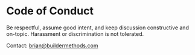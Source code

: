 # Code of Conduct

Be respectful, assume good intent, and keep discussion constructive and on-topic. Harassment or discrimination is not tolerated.

Contact: brian@buildermethods.com
